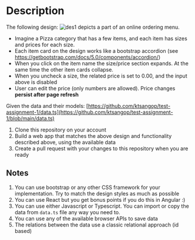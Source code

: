 # Description

The following design: 
![des1](https://github.com/ktsangop/test-assignment-1/assets/25545730/78ec1df4-3fd1-43ee-869b-c9dc8631f7a0)
depicts a part of an online ordering menu.

* Imagine a Pizza category that has a few items, and each item has sizes and prices for each size.
* Each item card on the design works like a bootstrap accordion (see https://getbootstrap.com/docs/5.0/components/accordion/)
* When you click on the item name the size/price section expands. At the same time the other item cards collapse.
* When you uncheck a size, the related price is set to 0.00, and the input above is disabled
* User can edit the price (only numbers are allowed). Price changes **persist after page refresh**

Given the data and their models:
[https://github.com/ktsangop/test-assignment-1/data.ts](https://github.com/ktsangop/test-assignment-1/blob/main/data.ts)

1. Clone this repository on your account
2. Build a web app that matches the above design and functionality described above, using the available data
3. Create a pull request with your changes to this repository when you are ready

## Notes
1. You can use bootstrap or any other CSS framework for your implementation. Try to match the design styles as much as possible
2. You can use React but you get bonus points if you do this in Angular :)
3. You can use either Javascript or Typescript. You can import or copy the data from `data.ts` file any way you need to.
4. You can use any of the available browser APIs to save data
5. The relations between the data use a classic relational approach (id based)

